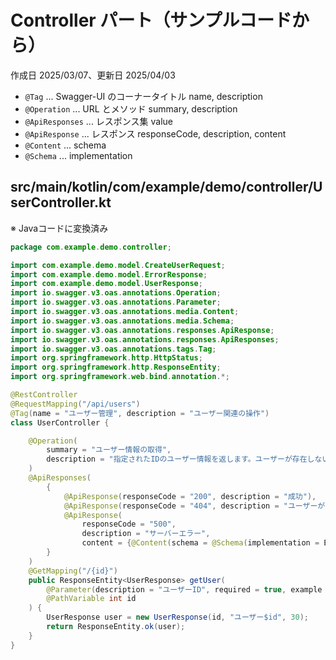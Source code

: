 # Controller パート（サンプルコードから）

作成日 2025/03/07、更新日 2025/04/03

- `@Tag` ... Swagger-UI のコーナータイトル name, description
- `@Operation` ... URL とメソッド summary, description
- `@ApiResponses` ... レスポンス集 value
- `@ApiResponse` ... レスポンス responseCode, description, content
- `@Content` ... schema
- `@Schema` ... implementation

## src/main/kotlin/com/example/demo/controller/UserController.kt

※ Javaコードに変換済み

```java
package com.example.demo.controller;

import com.example.demo.model.CreateUserRequest;
import com.example.demo.model.ErrorResponse;
import com.example.demo.model.UserResponse;
import io.swagger.v3.oas.annotations.Operation;
import io.swagger.v3.oas.annotations.Parameter;
import io.swagger.v3.oas.annotations.media.Content;
import io.swagger.v3.oas.annotations.media.Schema;
import io.swagger.v3.oas.annotations.responses.ApiResponse;
import io.swagger.v3.oas.annotations.responses.ApiResponses;
import io.swagger.v3.oas.annotations.tags.Tag;
import org.springframework.http.HttpStatus;
import org.springframework.http.ResponseEntity;
import org.springframework.web.bind.annotation.*;

@RestController
@RequestMapping("/api/users")
@Tag(name = "ユーザー管理", description = "ユーザー関連の操作")
class UserController {

    @Operation(
        summary = "ユーザー情報の取得",
        description = "指定されたIDのユーザー情報を返します。ユーザーが存在しない場合は404エラーを返します。"
    )
    @ApiResponses(
        {
            @ApiResponse(responseCode = "200", description = "成功"),
            @ApiResponse(responseCode = "404", description = "ユーザーが見つかりません"),
            @ApiResponse(
                responseCode = "500",
                description = "サーバーエラー",
                content = {@Content(schema = @Schema(implementation = ErrorResponse::class))}
        }
    )
    @GetMapping("/{id}")
    public ResponseEntity<UserResponse> getUser(
        @Parameter(description = "ユーザーID", required = true, example = "12345")
        @PathVariable int id
    ) {
        UserResponse user = new UserResponse(id, "ユーザー$id", 30);
        return ResponseEntity.ok(user);
    }
}
```
